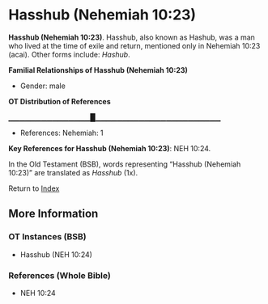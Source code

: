 # Hasshub (Nehemiah 10:23)
**Hasshub (Nehemiah 10:23)**. 
Hasshub, also known as Hashub, was a man who lived at the time of exile and return, mentioned only in Nehemiah 10:23 (acai). 
Other forms include: 
*Hashub*. 




**Familial Relationships of Hasshub (Nehemiah 10:23)**


* Gender: male


**OT Distribution of References**

▁▁▁▁▁▁▁▁▁▁▁▁▁▁▁█▁▁▁▁▁▁▁▁▁▁▁▁▁▁▁▁▁▁▁▁▁▁▁
* References: Nehemiah: 1



**Key References for Hasshub (Nehemiah 10:23)**: 
NEH 10:24. 


In the Old Testament (BSB), words representing “Hasshub (Nehemiah 10:23)” are translated as 
*Hasshub* (1x). 




Return to [Index](00-Index.md)

## More Information

### OT Instances (BSB)

* Hasshub (NEH 10:24)



### References (Whole Bible)

* NEH 10:24



